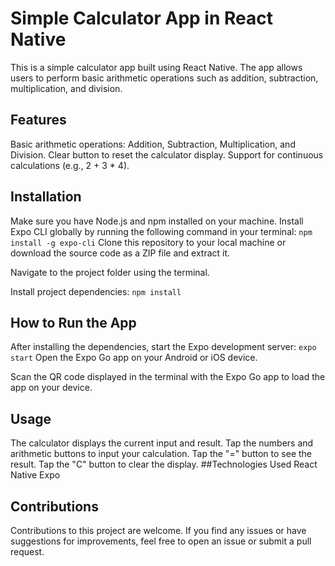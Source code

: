 # Simple Calculator App in React Native
This is a simple calculator app built using React Native. The app allows users to perform basic arithmetic operations such as addition, subtraction, multiplication, and division.


## Features
Basic arithmetic operations: Addition, Subtraction, Multiplication, and Division.
Clear button to reset the calculator display.
Support for continuous calculations (e.g., 2 + 3 * 4).
## Installation
Make sure you have Node.js and npm installed on your machine.
Install Expo CLI globally by running the following command in your terminal:
```npm install -g expo-cli```
Clone this repository to your local machine or download the source code as a ZIP file and extract it.

Navigate to the project folder using the terminal.

Install project dependencies:
```npm install```
## How to Run the App
After installing the dependencies, start the Expo development server:
```expo start```
Open the Expo Go app on your Android or iOS device.

Scan the QR code displayed in the terminal with the Expo Go app to load the app on your device.

## Usage
The calculator displays the current input and result.
Tap the numbers and arithmetic buttons to input your calculation.
Tap the "=" button to see the result.
Tap the "C" button to clear the display.
##Technologies Used
React Native
Expo

## Contributions
Contributions to this project are welcome. If you find any issues or have suggestions for improvements, feel free to open an issue or submit a pull request.
